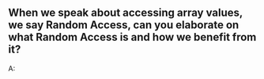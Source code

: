 ## When we speak about accessing array values, we say Random Access, can you elaborate on what Random Access is and how we benefit from it?
A:

